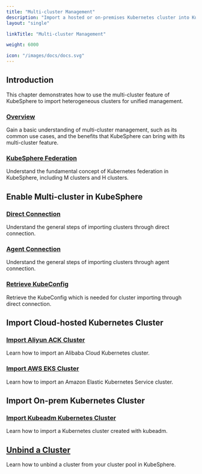 ```yaml
---
title: "Multi-cluster Management"
description: "Import a hosted or on-premises Kubernetes cluster into KubeSphere"
layout: "single"

linkTitle: "Multi-cluster Management"

weight: 6000

icon: "/images/docs/docs.svg"
---
```


## Introduction

This chapter demonstrates how to use the multi-cluster feature of KubeSphere to import heterogeneous clusters for unified management.

### [Overview](../multicluster-management/introduction/overview/)

Gain a basic understanding of multi-cluster management, such as its common use cases, and the benefits that KubeSphere can bring with its multi-cluster feature.

### [KubeSphere Federation](../multicluster-management/introduction/kubefed-in-kubesphere/)

Understand the fundamental concept of Kubernetes federation in KubeSphere, including M clusters and H clusters.

## Enable Multi-cluster in KubeSphere

### [Direct Connection](../multicluster-management/enable-multicluster/direct-connection/)

Understand the general steps of importing clusters through direct connection.

### [Agent Connection](../multicluster-management/enable-multicluster/agent-connection/)

Understand the general steps of importing clusters through agent connection.

### [Retrieve KubeConfig](../multicluster-management/enable-multicluster/retrieve-kubeconfig/)

Retrieve the KubeConfig which is needed for cluster importing through direct connection.

## Import Cloud-hosted Kubernetes Cluster

### [Import Aliyun ACK Cluster](../multicluster-management/import-cloud-hosted-k8s/import-aliyun-ack/)

Learn how to import an Alibaba Cloud Kubernetes cluster.

### [Import AWS EKS Cluster](../multicluster-management/import-cloud-hosted-k8s/import-aws-eks/)

Learn how to import an Amazon Elastic Kubernetes Service cluster.

## Import On-prem Kubernetes Cluster

### [Import Kubeadm Kubernetes Cluster](../multicluster-management/import-on-prem-k8s/import-kubeadm-k8s/)

Learn how to import a Kubernetes cluster created with kubeadm.

## [Unbind a Cluster](../multicluster-management/unbind-cluster/)

Learn how to unbind a cluster from your cluster pool in KubeSphere.
